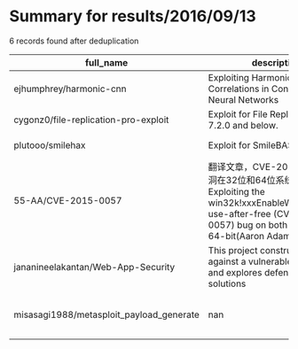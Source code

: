 
# Summary for results/2016/09/13
    
6 records found after deduplication

| full_name | description | html_url | matched_list | matched_count | pushed_at | size | stargazers_count | language | forks_count |
|------------------------------------------|-----------------------------------------------------------------------------------------------------------------------------------------------------------------|-------------------------------------------------------------|---------------------------------------------|-----------------|---------------------------|--------|--------------------|------------------|---------------|
| ejhumphrey/harmonic-cnn | Exploiting Harmonic Correlations in Convolutional Neural Networks | https://github.com/ejhumphrey/harmonic-cnn | ['exploit'] | 1 | 2016-09-13 06:10:06+00:00 | 78506 | 8 | Jupyter Notebook | 1 |
| cygonz0/file-replication-pro-exploit | Exploit for File Replication Pro 7.2.0 and below. | https://github.com/cygonz0/file-replication-pro-exploit | ['exploit'] | 1 | 2016-09-13 08:04:56+00:00 | 5146 | 1 | Java | 1 |
| plutooo/smilehax | Exploit for SmileBASIC (3DS) | https://github.com/plutooo/smilehax | ['exploit'] | 1 | 2016-09-13 17:47:02+00:00 | 40 | 15 | Assembly | 0 |
| 55-AA/CVE-2015-0057 | 翻译文章，CVE-2015-0057漏洞在32位和64位系统上的利用。Exploiting the win32k!xxxEnableWndSBArrows use-after-free (CVE 2015-0057) bug on both 32-bit and 64-bit(Aaron Adams of NCC ) | https://github.com/55-AA/CVE-2015-0057 | ['cve-2', 'exploit'] | 2 | 2016-09-13 00:12:51+00:00 | 1290 | 23 | | 10 |
| jananineelakantan/Web-App-Security | This project constructs exploits against a vulnerable JSP app and explores defensive solutions | https://github.com/jananineelakantan/Web-App-Security | ['exploit'] | 1 | 2016-09-13 01:40:18+00:00 | 192 | 0 | Java | 0 |
| misasagi1988/metasploit_payload_generate | nan | https://github.com/misasagi1988/metasploit_payload_generate | ['metasploit module OR metasploit payload'] | 1 | 2016-09-13 02:49:10+00:00 | 65 | 0 | Python | 0 |
